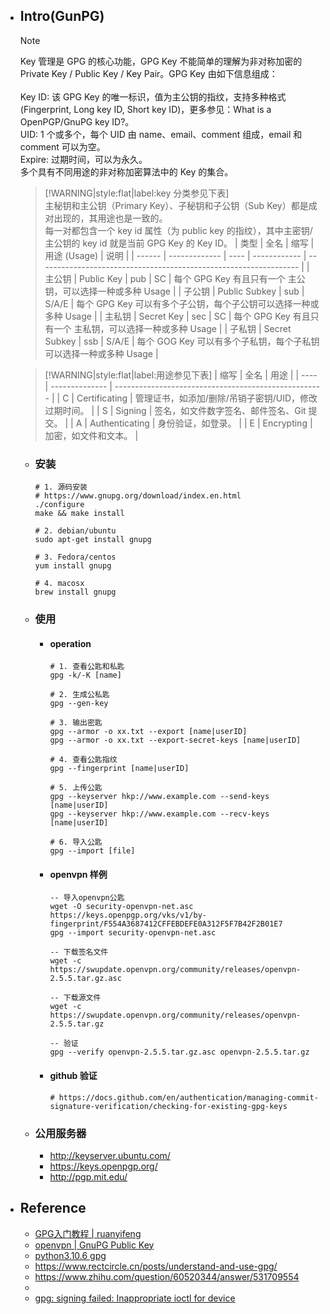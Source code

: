 * ## Intro(GunPG)

    > [!NOTE]
    Key 管理是 GPG 的核心功能，GPG Key 不能简单的理解为非对称加密的 Private Key / Public Key / Key Pair。GPG Key 由如下信息组成：
    <br><br>Key ID: 该 GPG Key 的唯一标识，值为主公钥的指纹，支持多种格式(Fingerprint, Long key ID, Short key ID)，更多参见：What is a OpenPGP/GnuPG key ID?。
    <br>UID: 1 个或多个，每个 UID 由 name、email、comment 组成，email 和 comment 可以为空。
    <br>Expire: 过期时间，可以为永久。
    <br>多个具有不同用途的非对称加密算法中的 Key 的集合。

    > [!WARNING|style:flat|label:key 分类参见下表]
    <br>主秘钥和主公钥（Primary Key）、子秘钥和子公钥（Sub Key）都是成对出现的，其用途也是一致的。
    <br>每一对都包含一个 key id 属性（为 public key 的指纹），其中主密钥/主公钥的 key id 就是当前 GPG Key 的 Key ID。
    | 类型   | 全名          | 缩写 | 用途 (Usage) | 说明                                                              |
    | ------ | ------------- | ---- | ------------ | ----------------------------------------------------------------- |
    | 主公钥 | Public Key    | pub  | SC           | 每个 GPG Key 有且只有一个 主公钥，可以选择一种或多种 Usage        |
    | 子公钥 | Public Subkey | sub  | S/A/E        | 每个 GPG Key 可以有多个子公钥，每个子公钥可以选择一种或多种 Usage |
    | 主私钥 | Secret Key    | sec  | SC           | 每个 GPG Key 有且只有一个 主私钥，可以选择一种或多种 Usage        |
    | 子私钥 | Secret Subkey | ssb  | S/A/E        | 每个 GOG Key 可以有多个子私钥，每个子私钥可以选择一种或多种 Usage |

    > [!WARNING|style:flat|label:用途参见下表]
    | 缩写 | 全名           | 用途                                                 |
    | ---- | -------------- | ---------------------------------------------------- |
    | C    | Certificating  | 管理证书，如添加/删除/吊销子密钥/UID，修改过期时间。 |
    | S    | Signing        | 签名，如文件数字签名、邮件签名、Git 提交。           |
    | A    | Authenticating | 身份验证，如登录。                                   |
    | E    | Encrypting     | 加密，如文件和文本。                                 |

    + ### 安装

        ```shell
        # 1. 源码安装
        # https://www.gnupg.org/download/index.en.html
        ./configure
        make && make install

        # 2. debian/ubuntu
        sudo apt-get install gnupg

        # 3. Fedora/centos
        yum install gnupg

        # 4. macosx
        brew install gnupg
        ```

    + ### 使用

        - #### operation
        
            ```shell
            # 1. 查看公匙和私匙
            gpg -k/-K [name]

            # 2. 生成公私匙
            gpg --gen-key

            # 3. 输出密匙
            gpg --armor -o xx.txt --export [name|userID]
            gpg --armor -o xx.txt --export-secret-keys [name|userID]

            # 4. 查看公匙指纹
            gpg --fingerprint [name|userID]

            # 5. 上传公匙
            gpg --keyserver hkp://www.example.com --send-keys [name|userID]
            gpg --keyserver hkp://www.example.com --recv-keys [name|userID]

            # 6. 导入公匙
            gpg --import [file]
            ```

        - #### openvpn 样例

            ```shell
            -- 导入openvpn公匙
            wget -O security-openvpn-net.asc https://keys.openpgp.org/vks/v1/by-fingerprint/F554A3687412CFFEBDEFE0A312F5F7B42F2B01E7
            gpg --import security-openvpn-net.asc

            -- 下载签名文件
            wget -c https://swupdate.openvpn.org/community/releases/openvpn-2.5.5.tar.gz.asc

            -- 下载源文件
            wget -c https://swupdate.openvpn.org/community/releases/openvpn-2.5.5.tar.gz

            -- 验证
            gpg --verify openvpn-2.5.5.tar.gz.asc openvpn-2.5.5.tar.gz
            ```

        - #### github 验证

            ```shell
            # https://docs.github.com/en/authentication/managing-commit-signature-verification/checking-for-existing-gpg-keys
            ```

    + ### 公用服务器

        * http://keyserver.ubuntu.com/
        * https://keys.openpgp.org/
        * http://pgp.mit.edu/

* ## Reference
    + [GPG入门教程 | ruanyifeng ](http://www.ruanyifeng.com/blog/2013/07/gpg.html)
    + [openvpn | GnuPG Public Key](https://openvpn.net/community-resources/sig/ 'hello')
    + [python3.10.6 gpg](https://www.python.org/downloads/release/python-3106/)
    + https://www.rectcircle.cn/posts/understand-and-use-gpg/
    + https://www.zhihu.com/question/60520344/answer/531709554
    + 
    + [gpg: signing failed: Inappropriate ioctl for device](https://github.com/keybase/keybase-issues/issues/2798)